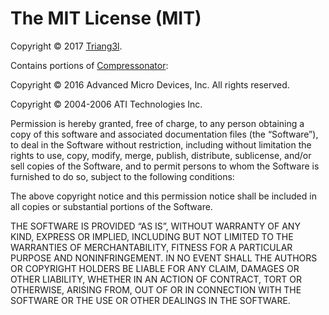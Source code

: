 The MIT License (MIT)
=====================

Copyright © 2017 [Triang3l](https://github.com/Triang3l).

Contains portions of [Compressonator](https://github.com/GPUOpen-Tools/Compressonator):

Copyright © 2016 Advanced Micro Devices, Inc. All rights reserved.

Copyright © 2004-2006 ATI Technologies Inc.

Permission is hereby granted, free of charge, to any person
obtaining a copy of this software and associated documentation
files (the “Software”), to deal in the Software without
restriction, including without limitation the rights to use,
copy, modify, merge, publish, distribute, sublicense, and/or sell
copies of the Software, and to permit persons to whom the
Software is furnished to do so, subject to the following
conditions:

The above copyright notice and this permission notice shall be
included in all copies or substantial portions of the Software.

THE SOFTWARE IS PROVIDED “AS IS”, WITHOUT WARRANTY OF ANY KIND,
EXPRESS OR IMPLIED, INCLUDING BUT NOT LIMITED TO THE WARRANTIES
OF MERCHANTABILITY, FITNESS FOR A PARTICULAR PURPOSE AND
NONINFRINGEMENT. IN NO EVENT SHALL THE AUTHORS OR COPYRIGHT
HOLDERS BE LIABLE FOR ANY CLAIM, DAMAGES OR OTHER LIABILITY,
WHETHER IN AN ACTION OF CONTRACT, TORT OR OTHERWISE, ARISING
FROM, OUT OF OR IN CONNECTION WITH THE SOFTWARE OR THE USE OR
OTHER DEALINGS IN THE SOFTWARE.
